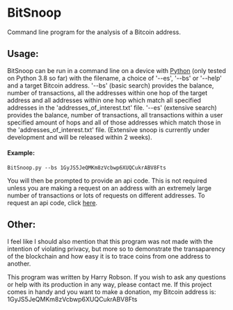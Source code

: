 # BitSnoop
Command line program for the analysis of a Bitcoin address.

## Usage:
BitSnoop can be run in a command line on a device with [Python](https://www.google.com) (only tested on Python 3.8 so far) with the filename, a choice of '--es', '--bs' or '--help' and a target Bitcoin address. '--bs' (basic search) provides the balance, number of transactions, all the addresses within one hop of the target address and all addresses within one hop which match all specified addresses in the 'addresses_of_interest.txt' file. '--es' (extensive search) provides the balance, number of transactions, all transactions within a user specified amount of hops and all of those addresses which match those in the 'addresses_of_interest.txt' file. (Extensive snoop is currently under development and will be released within 2 weeks). 

#### Example:
    BitSnoop.py --bs 1GyJS5JeQMKm8zVcbwp6XUQCukrABV8Fts
    
You will then be prompted to provide an api code. This is not required unless you are making a request on an address with an extremely large number of transactions or lots of requests on different addresses. To request an api code, click [here](https://api.blockchain.info/customer/signup).

## Other:
I feel like I should also mention that this program was not made with the intention of violating privacy, but more so to demonstrate the transaparency of the blockchain and how easy it is to trace coins from one address to another.

This program was written by Harry Robson. If you wish to ask any questions or help with its production in any way, please contact me. If this project comes in handy and you want to make a donation, my Bitcoin address is: 1GyJS5JeQMKm8zVcbwp6XUQCukrABV8Fts
